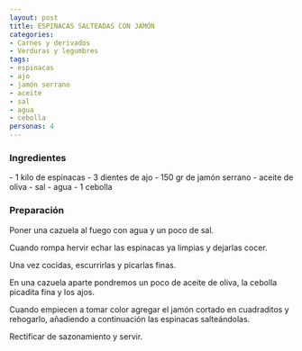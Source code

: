 ```yaml
---
layout: post
title: ESPINACAS SALTEADAS CON JAMÓN
categories:
- Carnes y derivados
- Verduras y legumbres
tags:
- espinacas
- ajo
- jamón serrano
- aceite
- sal
- agua
- cebolla
personas: 4 
---
```


<h3>Ingredientes</h3>
- 1 kilo de espinacas
- 3 dientes de ajo
- 150 gr de jamón serrano
- aceite de oliva
- sal
- agua
- 1 cebolla

<h3>Preparación</h3>
Poner una cazuela al fuego con agua y un poco de sal.

Cuando rompa hervir echar las espinacas ya limpias y dejarlas cocer.

Una vez cocidas, escurrirlas y picarlas finas.

En una cazuela aparte pondremos un poco de aceite de oliva, la cebolla picadita fina y los ajos.

Cuando empiecen a tomar color agregar el jamón cortado en cuadraditos y rehogarlo, añadiendo a continuación las espinacas salteándolas.

Rectificar de sazonamiento y servir.